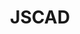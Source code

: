 ---
title: JSCAD
eleventyNavigation:
  title: JSCAD
  key: dg_3d_jscad
  parent: dg_3d
  order: 2
layout: "../de/3d/02-intro.md"
---